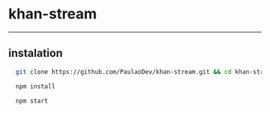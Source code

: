 # khan-stream
--------------
## instalation
```sh
  git clone https://github.com/PaulaoDev/khan-stream.git && cd khan-stream
```

```sh
  npm install
```

```sh
  npm start
```
